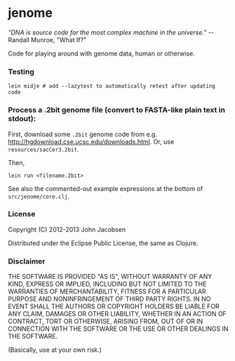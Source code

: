 # jenome

*"DNA is source code for the most complex machine in the universe."*
--Randall Munroe, "What If?"

Code for playing around with genome data, human or otherwise.


### Testing

    lein midje # add --lazytest to automatically retest after updating code

### Process a .2bit genome file (convert to FASTA-like plain text in stdout):

First, download some `.2bit` genome code from e.g.
http://hgdownload.cse.ucsc.edu/downloads.html. Or, use
`resources/sacCer3.2bit`.

Then,

    lein run <filename.2bit>

See also the commented-out example expressions at the bottom of `src/jenome/core.clj`.

### License

Copyright (C) 2012-2013 John Jacobsen

Distributed under the Eclipse Public License, the same as Clojure.

### Disclaimer

THE SOFTWARE IS PROVIDED "AS IS", WITHOUT WARRANTY OF ANY KIND, EXPRESS OR
IMPLIED, INCLUDING BUT NOT LIMITED TO THE WARRANTIES OF MERCHANTABILITY,
FITNESS FOR A PARTICULAR PURPOSE AND NONINFRINGEMENT OF THIRD PARTY RIGHTS. IN
NO EVENT SHALL THE AUTHORS OR COPYRIGHT HOLDERS BE LIABLE FOR ANY CLAIM,
DAMAGES OR OTHER LIABILITY, WHETHER IN AN ACTION OF CONTRACT, TORT OR
OTHERWISE, ARISING FROM, OUT OF OR IN CONNECTION WITH THE SOFTWARE OR THE USE
OR OTHER DEALINGS IN THE SOFTWARE.

(Basically, use at your own risk.)
